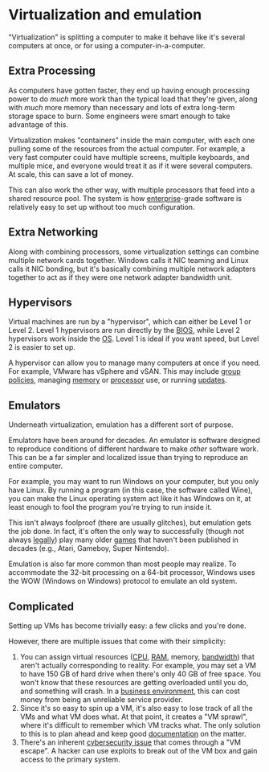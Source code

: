 
# Virtualization and emulation

"Virtualization" is splitting a computer to make it behave like it's several computers at once, or for using a computer-in-a-computer.

## Extra Processing

As computers have gotten faster, they end up having enough processing power to do *much* more work than the typical load that they're given, along with *much* more memory than necessary and lots of extra long-term storage space to burn. Some engineers were smart enough to take advantage of this.

Virtualization makes "containers" inside the main computer, with each one pulling some of the resources from the actual computer. For example, a very fast computer could have multiple screens, multiple keyboards, and multiple mice, and everyone would treat it as if it were several computers. At scale, this can save a lot of money.

This can also work the other way, with multiple processors that feed into a shared resource pool. The system is how [enterprise](computers-distsys-enterprise.md)-grade software is relatively easy to set up without too much configuration.

## Extra Networking

Along with combining processors, some virtualization settings can combine multiple network cards together. Windows calls it NIC teaming and Linux calls it NIC bonding, but it's basically combining multiple network adapters together to act as if they were one network adapter bandwidth unit.

## Hypervisors

Virtual machines are run by a "hypervisor", which can either be Level 1 or Level 2. Level 1 hypervisors are run directly by the [BIOS](computers-boot.md), while Level 2 hypervisors work inside the [OS](computers-os.md). Level 1 is ideal if you want speed, but Level 2 is easier to set up.

A hypervisor can allow you to manage many computers at once if you need. For example, VMware has vSphere and vSAN. This may include [group policies](computers-cysec-compliance.md), managing [memory](computers-memory.md) or [processor](computers-cpu.md) use, or running [updates](computers-software-maintenance.md).

## Emulators

Underneath virtualization, emulation has a different sort of purpose.

Emulators have been around for decades. An emulator is software designed to reproduce conditions of different hardware to make *other* software work. This can be a far simpler and localized issue than trying to reproduce an entire computer.

For example, you may want to run Windows on your computer, but you only have Linux. By running a program (in this case, the software called Wine), you can make the Linux operating system act like it has Windows on it, at least enough to fool the program you're trying to run inside it.

This isn't always foolproof (there are usually glitches), but emulation gets the job done. In fact, it's often the only way to successfully (though not always [legally](ip.md)) play many older [games](computers-software-gamedev.md) that haven't been published in decades (e.g., Atari, Gameboy, Super Nintendo).

Emulation is also far more common than most people may realize. To accommodate the 32-bit processing on a 64-bit processor, Windows uses the WOW (Windows on Windows) protocol to emulate an old system.

## Complicated

Setting up VMs has become trivially easy: a few clicks and you're done.

However, there are multiple issues that come with their simplicity:

1. You can assign virtual resources ([CPU](computers-cpu.md), [RAM](computers-memory.md), memory, [bandwidth](networks-computer.md)) that aren't actually corresponding to reality. For example, you may set a VM to have 150 GB of hard drive when there's only 40 GB of free space. You won't know that these resources are getting overloaded until you do, and something will crash. In a [business environment](computers-distsys-enterprise.md), this can cost money from being an unreliable service provider.
2. Since it's so easy to spin up a VM, it's also easy to lose track of all the VMs and what VM does what. At that point, it creates a "VM sprawl", where it's difficult to remember which VM tracks what. The only solution to this is to plan ahead and keep good [documentation](documentation-technical.md) on the matter.
3. There's an inherent [cybersecurity issue](computers-cysec-pentest.md) that comes through a "VM escape". A hacker can use exploits to break out of the VM box and gain access to the primary system.
